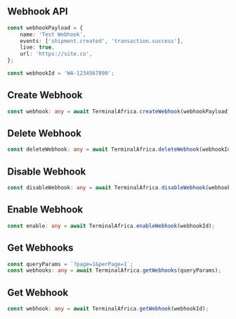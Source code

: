 ## Webhook API

```typescript
const webhookPayload = {
    name: 'Test Webhook',
    events: ['shipment.created', 'transaction.success'],
    live: true,
    url: 'https://site.co',
};
```
```typescript
const webhookId = 'WA-1234567890';
```

## Create Webhook
```typescript
const webhook: any = await TerminalAfrica.createWebhook(webhookPayload);
```

## Delete Webhook
```typescript
const deleteWebhook: any = await TerminalAfrica.deleteWebhook(webhookId);
```

## Disable Webhook
```typescript
const disableWebhook: any = await TerminalAfrica.disableWebhook(webhookId);
```

## Enable Webhook
```typescript
const enable: any = await TerminalAfrica.enableWebhook(webhookId);
```

## Get Webhooks
```typescript
const queryParams = `?page=1&perPage=1`;
const webhooks: any = await TerminalAfrica.getWebhooks(queryParams);
```

## Get Webhook
```typescript
const webhook: any = await TerminalAfrica.getWebhook(webhookId);
```